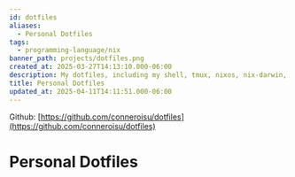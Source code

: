 ```yaml
---
id: dotfiles
aliases:
  - Personal Dotfiles
tags:
  - programming-language/nix
banner_path: projects/dotfiles.png
created_at: 2025-03-27T14:13:10.000-06:00
description: My dotfiles, including my shell, tmux, nixos, nix-darwin, and neovim configurations.
title: Personal Dotfiles
updated_at: 2025-04-11T14:11:51.000-06:00
---
```


Github: [https://github.com/conneroisu/dotfiles](https://github.com/conneroisu/dotfiles)

# Personal Dotfiles
